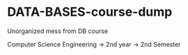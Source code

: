 # DATA-BASES-course-dump
Unorganized mess from DB course

Computer Science Engineering -> 2nd year -> 2nd Semester
